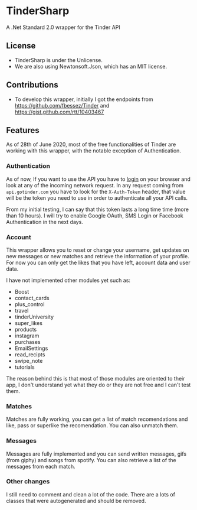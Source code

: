 # TinderSharp
A .Net Standard 2.0 wrapper for the Tinder API

## License

* TinderSharp is under the Unlicense.
* We are also using Newtonsoft.Json, which has an MIT license.

## Contributions

* To develop this wrapper, initially I got the endpoints from https://github.com/fbessez/Tinder and https://gist.github.com/rtt/10403467

## Features

As of 28th of June 2020, most of the free functionalities of Tinder are working with this wrapper, with the notable exception of Authentication. 

### Authentication

As of now, If you want to use the API you have to [login](https://www.tinder.com) on your browser and look at any of the incoming network request. In any request coming from `api.gotinder.com` you have to look for the `X-Auth-Token`  header, that value will be the token you need to use in order to authenticate all your API calls.

From my initial testing, I can say that this token lasts a long time time (more than 10 hours). I will try to enable Google OAuth, SMS Login or Facebook Authentication in the next days.

### Account

This wrapper allows you to reset or change your username, get updates on new messages or new matches and retrieve the information of your profile. For now you can only get the likes that you have left, account data and user data. 

I have not implemented other modules yet such as:

- Boost
- contact_cards
- plus_control
- travel
- tinderUniversity
- super_likes
- products
- instagram
- purchases
- EmailSettings
- read_recipts
- swipe_note
- tutorials

The reason behind this is that most of those modules are oriented to their app, I don't understand yet what they do or they are not free and I can't test them.

### Matches

Matches are fully working, you can get a list of match recomendations and like, pass or superlike the recomendation. You can also unmatch them.

### Messages

Messages are fully implemented and you can send written messages, gifs (from giphy) and songs from spotify. You can also retrieve a list of the messages from each match.

### Other changes

I still need to comment and clean a lot of the code. There are a lots of classes that were autogenerated and should be removed.



